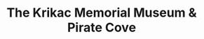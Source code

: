 ---
layout: repo
title: "The Krikac Memorial Museum & Pirate Cove"
id: 11295
permalink: repos/11295/
---
